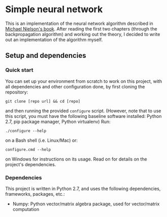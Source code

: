 # Simple neural network
This is an implementation of the neural network algorithm described in [Michael Nielson's book](http://neuralnetworksanddeeplearning.com/index.html). After reading the first two chapters (through the backpropagation algorithm) and working out the theory, I decided to write out an implementation of the algorithm myself.

## Setup and dependencies
### Quick start
You can set up your environment from scratch to work on this project, with all dependencies and other configuration done, by first cloning the repository:
```
git clone [repo url] && cd [repo]
```
and then running the provided `configure` script. (However, note that to use this script, you must have the following baseline software installed: Python 2.7, pip package manager, Python virtualenv) Run:
```
./configure --help
```
on a Bash shell (i.e. Linux/Mac) or:
```
configure.cmd --help
```
on Windows for instructions on its usage. Read on for details on the project's dependencies.

### Dependencies
This project is written in Python 2.7, and uses the following dependencies, frameworks, packages, etc.:

- Numpy: Python vector/matrix algebra package, used for vector/matrix computation
